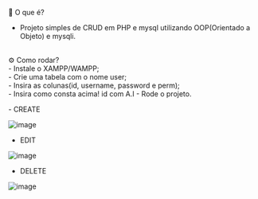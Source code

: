 📌 O que é?
</br>
- Projeto simples de CRUD em PHP e mysql utilizando OOP(Orientado a Objeto) e mysqli.
</br>
⚙️ Como rodar?
</br>
- Instale o XAMPP/WAMPP;
</br>
- Crie uma tabela com o nome user;
</br>
- Insira as colunas(id, username, password e perm);
    </br>
    - Insira como consta acima! id com A.I
- Rode o projeto.
<p></p>
<p></p>
- CREATE

![image](https://github.com/LmarDark/crud_php_mysql/assets/105503258/c66ccb26-79a0-40cf-83e7-fee35c2a884e)


- EDIT

![image](https://github.com/LmarDark/crud_php_mysql/assets/105503258/a582443e-3fdb-4eee-af20-fe22bc953733)


- DELETE

![image](https://github.com/LmarDark/crud_php_mysql/assets/105503258/301f20ff-1a13-4841-b5d7-ba07af0e9a88)

